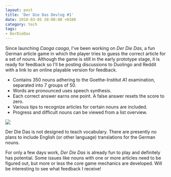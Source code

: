 ```yaml
---
layout: post
title: 'Der Die Das Devlog #1'
date: 2018-03-05 20:00:00 +0100
category: tech
tags:
- DerDieDas
---
```


Since launching *Caoga caoga*, I've been working on *Der Die Das*, a fun German article game in which the player tries to guess the correct article for a set of nouns. Although the game is still in the early prototype stage, it is ready for feedback so I'll be posting discussions to Duolingo and Reddit with a link to an online playable version for feedback.

- Contains 350 nouns adhering to the Goethe-Institut A1 examination, separated into 7 groups of 50.
- Words are pronounced uses speech synthesis.
- Each correct answer earns one point. A false answer resets the score to zero.
- Various tips to recognize articles for certain nouns are included.
- Progress and difficult nouns can be viewed from a list overview.

![]({{site.baseurl}}/assets/images/posts/2018/18-03-05/01.gif)

Der Die Das is not designed to teach vocabulary. There are presently no plans to include English (or other language) translations for the German nouns.

For only a few days work, *Der Die Das* is already fun to play and definitely has potential. Some issues like nouns with one or more articles need to be figured out, but more or less the core game mechanics are developed. Will be interesting to see what feedback I receive!
